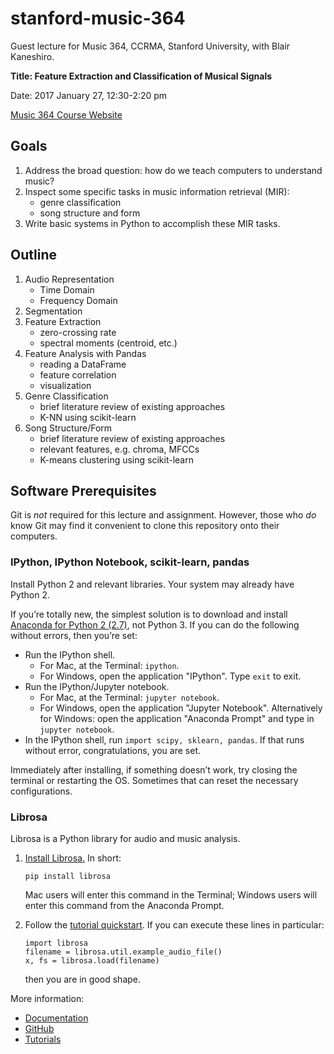 # stanford-music-364
Guest lecture for Music 364, CCRMA, Stanford University, with Blair Kaneshiro.

**Title: Feature Extraction and Classification of Musical Signals**

Date: 2017 January 27, 12:30-2:20 pm

[Music 364 Course Website](https://ccrma.stanford.edu/courses/364/)

## Goals

1.  Address the broad question: how do we teach computers to understand music?
2.  Inspect some specific tasks in music information retrieval (MIR):
    -   genre classification
    -   song structure and form
3.  Write basic systems in Python to accomplish these MIR tasks.

## Outline

1.  Audio Representation
    -   Time Domain
    -   Frequency Domain
2.  Segmentation
3.  Feature Extraction
    -   zero-crossing rate
    -   spectral moments (centroid, etc.)
4.  Feature Analysis with Pandas
    -   reading a DataFrame
    -   feature correlation
    -   visualization
5.  Genre Classification
    -   brief literature review of existing approaches
    -   K-NN using scikit-learn
6.  Song Structure/Form
    -   brief literature review of existing approaches
    -   relevant features, e.g. chroma, MFCCs
    -   K-means clustering using scikit-learn

## Software Prerequisites

Git is *not* required for this lecture and assignment. However, those who *do* know Git may find it convenient to clone this repository onto their computers.

### IPython, IPython Notebook, scikit-learn, pandas

Install Python 2 and relevant libraries. Your system may already have Python 2.

If you’re totally new, the simplest solution is to download and install [Anaconda for Python 2 (2.7)](https://www.continuum.io/downloads), not Python 3. If you can do the following without errors, then you’re set:

- Run the IPython shell. 
    -   For Mac, at the Terminal: `ipython`. 
    -   For Windows, open the application "IPython".
    Type `exit` to exit.
- Run the IPython/Jupyter notebook. 
    -   For Mac, at the Terminal: `jupyter notebook`.
    -   For Windows, open the application "Jupyter Notebook". Alternatively for Windows: open the application "Anaconda Prompt" and type in `jupyter notebook`.
- In the IPython shell, run `import scipy, sklearn, pandas`. If that runs without error, congratulations, you are set.

Immediately after installing, if something doesn’t work, try closing the terminal or restarting the OS. Sometimes that can reset the necessary configurations.

### Librosa

Librosa is a Python library for audio and music analysis.

1.  [Install Librosa.](http://librosa.github.io/librosa/install.html) In short:

        pip install librosa

    Mac users will enter this command in the Terminal; Windows users will enter this command from the Anaconda Prompt.
2.  Follow the [tutorial quickstart](http://librosa.github.io/librosa/tutorial.html#quickstart). If you can execute these lines in particular:

        import librosa
        filename = librosa.util.example_audio_file()
        x, fs = librosa.load(filename)

    then you are in good shape.

More information:
-   [Documentation](http://librosa.github.io/librosa/)
-   [GitHub](https://github.com/librosa/librosa)
-   [Tutorials](https://github.com/librosa/tutorial)

